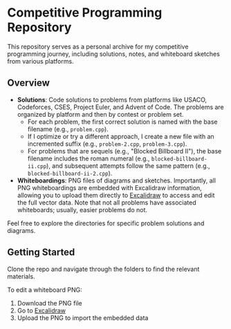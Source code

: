 # Competitive Programming Repository

This repository serves as a personal archive for my competitive programming journey, including solutions, notes, and whiteboard sketches from various platforms.

## Overview

- **Solutions**: Code solutions to problems from platforms like USACO, Codeforces, CSES, Project Euler, and Advent of Code. The problems are organized by platform and then by contest or problem set.
  - For each problem, the first correct solution is named with the base filename (e.g., `problem.cpp`).
  - If I optimize or try a different approach, I create a new file with an incremented suffix (e.g., `problem-2.cpp`, `problem-3.cpp`).
  - For problems that are sequels (e.g., "Blocked Billboard II"), the base filename includes the roman numeral (e.g., `blocked-billboard-ii.cpp`), and subsequent attempts follow the same pattern (e.g., `blocked-billboard-ii-2.cpp`).
- **Whiteboardings**: PNG files of diagrams and sketches. Importantly, all PNG whiteboardings are embedded with Excalidraw information, allowing you to upload them directly to [Excalidraw](https://excalidraw.com) to access and edit the full vector data. Note that not all problems have associated whiteboards; usually, easier problems do not.

Feel free to explore the directories for specific problem solutions and diagrams.

## Getting Started

Clone the repo and navigate through the folders to find the relevant materials.

To edit a whiteboard PNG:

1. Download the PNG file
2. Go to [Excalidraw](https://excalidraw.com)
3. Upload the PNG to import the embedded data
